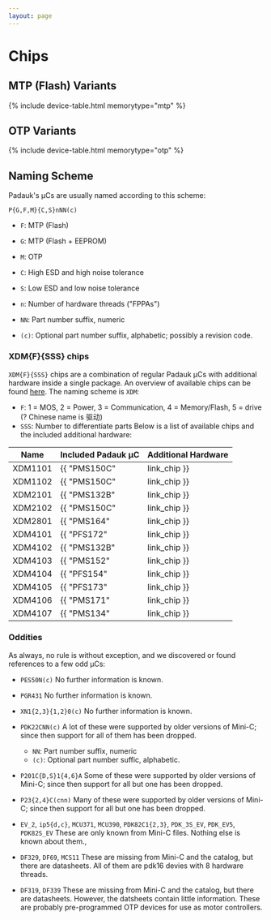 ```yaml
---
layout: page
---
```


# Chips

## MTP (Flash) Variants

{% include device-table.html memorytype="mtp" %}

## OTP Variants

{% include device-table.html memorytype="otp" %}

## Naming Scheme

Padauk's µCs are usually named according to this scheme:

`P{G,F,M}{C,S}nNN(c)`

- `F`: MTP (Flash)
- `G`: MTP (Flash + EEPROM)
- `M`: OTP

- `C`: High ESD and high noise tolerance
- `S`: Low ESD and low noise tolerance

- `n`: Number of hardware threads ("FPPAs")

- `NN`: Part number suffix, numeric

- `(c)`: Optional part number suffix, alphabetic; possibly a revision code.

### XDM{F}{SSS} chips

`XDM{F}{SSS}` chips are a combination of regular Padauk µCs with additional hardware inside a single package.
An overview of available chips can be found [here](http://www.zhienchina.com/product/MCU.html).
The naming scheme is `XDM`:
- `F`: 1 = MOS, 2 = Power, 3 = Communication, 4 = Memory/Flash, 5 = drive (? Chinese name is 驱动)
- `SSS`: Number to differentiate parts
Below is a list of available chips and the included additional hardware:

<div class="table-responsive" markdown="1">

| Name | Included Padauk µC | Additional Hardware |
| ---- | ------------------ | ------------------- |
| XDM1101	| {{ "PMS150C" | link_chip }} | 2302 (2A NMOS) |
| XDM1102	|	{{ "PMS150C" | link_chip }} | 2300 (3A NMOS) |
| XDM2101	| {{ "PMS132B" | link_chip }} | 78L05 (5V Regulator) |
| XDM2102 | {{ "PMS150C" | link_chip }} | 2300 (3A NMOS) + 4056 (Lithium Battery Charger) |
| XDM2801	| {{ "PMS164" | link_chip }}  | 78L05 (5V Regulator) |
| XDM4101	| {{ "PFS172" | link_chip }}  | 24C02 (2K EEPROM) |
| XDM4102	| {{ "PMS132B" | link_chip }} | 24C02 (2K EEPROM) |
| XDM4103	|	{{ "PMS152" | link_chip }}  | 24C02 (2K EEPROM) |
| XDM4104	| {{ "PFS154" | link_chip }}  | 24C02 (2K EEPROM) |
| XDM4105 | {{ "PFS173" | link_chip }}  | 24C02 (2K EEPROM) |
| XDM4106	| {{ "PMS171" | link_chip }}  | 24C02 (2K EEPROM) |
| XDM4107	| {{ "PMS134" | link_chip }}  | 24C02 (2K EEPROM) |

</div>


### Oddities

As always, no rule is without exception, and we discovered or found references to a few odd µCs:

- `PES50N(c)`
  No further information is known.
- `PGR431`
  No further information is known.

- `XN1{2,3}{1,2}0(c)`
  No further information is known.

- `PDK22CNN(c)`
  A lot of these were supported by older versions of Mini-C; since then support for all of them has been dropped.
  - `NN`: Part number suffix, numeric
  - `(c)`: Optional part number suffic, alphabetic.

- `P201C{D,S}1{4,6}A`
  Some of these were supported by older versions of Mini-C; since then support for all but one has been dropped.

- `P23{2,4}C(cnn)`
  Many of these were supported by older versions of Mini-C; since then support for all but one has been dropped.

- `EV_2`, `ip5{d,c}`, `MCU371`, `MCU390`, `PDK82C1{2,3}`, `PDK_3S_EV`, `PDK_EV5`, `PDK82S_EV`
  These are only known from Mini-C files. Nothing else is known about them.,

- `DF329`, `DF69`, `MCS11`
  These are missing from Mini-C and the catalog, but there are datasheets. All of them are pdk16 devies with 8 hardware threads.

- `DF319`, `DF339`
  These are missing from Mini-C and the catalog, but there are datasheets. However, the datsheets contain little information.
  These are probably pre-programmed OTP devices for use as motor controllers.
